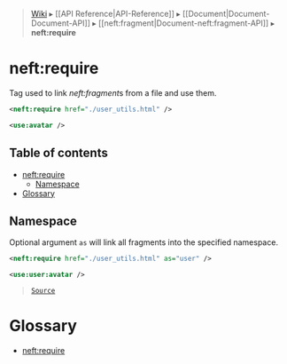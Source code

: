 > [Wiki](Home) ▸ [[API Reference|API-Reference]] ▸ [[Document|Document-Document-API]] ▸ [[neft:fragment|Document-neft:fragment-API]] ▸ **neft:require**

# neft:require

Tag used to link *neft:fragment*s from a file and use them.

```xml
<neft:require href="./user_utils.html" />

<use:avatar />
```

## Table of contents
* [neft:require](#neftrequire)
  * [Namespace](#namespace)
* [Glossary](#glossary)

## Namespace

Optional argument `as` will link all fragments into the specified namespace.

```xml
<neft:require href="./user_utils.html" as="user" />

<use:user:avatar />
```

> [`Source`](/Neft-io/neft/blob/b07f8471f0eea285e6ecaed7d5dc667674e2a4ae/src/document/file/parse/fragments/links.litcoffee#namespace)

# Glossary

- [neft:require](#neft:require)

